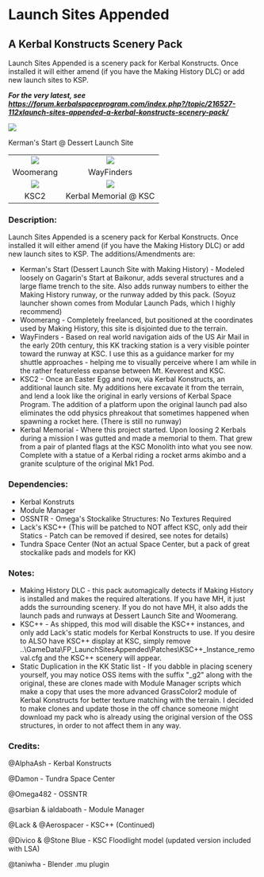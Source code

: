# Launch Sites Appended
## A Kerbal Konstructs Scenery Pack
Launch Sites Appended is a scenery pack for Kerbal Konstructs. Once installed it will either amend (if you have the Making History DLC) or add new launch sites to KSP.

***For the very latest, see https://forum.kerbalspaceprogram.com/index.php?/topic/216527-112xlaunch-sites-appended-a-kerbal-konstructs-scenery-pack/***

![](http://imgur.com/WYj0tajl.png)

Kerman's Start @ Dessert Launch Site

|   |   |
| :---: | :---: |
| ![](http://imgur.com/cM1rNkEm.png) | ![](http://imgur.com/YsXHnZDm.png) |
| Woomerang | WayFinders |
| ![](http://imgur.com/UgcSMQQm.png) | ![](http://imgur.com/zDhKu4Dm.png) |
| KSC2 | Kerbal Memorial @ KSC |

### Description:

Launch Sites Appended is a scenery pack for Kerbal Konstructs. Once installed it will either amend (if you have the Making History DLC) or add new launch sites to KSP.
The additions/Amendments are:

* Kerman's Start (Dessert Launch Site with Making History) - Modeled loosely on Gagarin's Start at Baikonur, adds several structures and a large flame trench to the site. Also adds runway numbers to either the Making History runway, or the runway added by this pack. (Soyuz launcher shown comes from Modular Launch Pads, which I highly recommend)
* Woomerang - Completely freelanced, but positioned at the coordinates used by Making History, this site is disjointed due to the terrain.
* WayFinders - Based on real world navigation aids of the US Air Mail in the early 20th century, this KK tracking station is a very visible pointer toward the runway at KSC. I use this as a guidance marker for my shuttle approaches - helping me to visually perceive where I am while in the rather featureless expanse between Mt. Keverest and KSC.
* KSC2 - Once an Easter Egg and now, via Kerbal Konstructs, an additional launch site. My additions here excavate it from the terrain, and lend a look like the original in early versions of Kerbal Space Program. The addition of a platform upon the original launch pad also eliminates the odd physics phreakout that sometimes happened when spawning a rocket here. (There is still no runway)
* Kerbal Memorial - Where this project started. Upon loosing 2 Kerbals during a mission I was gutted and made a memorial to them. That grew from a pair of planted flags at the KSC Monolith into what you see now. Complete with a statue of a Kerbal riding a rocket arms akimbo and a granite sculpture of the original Mk1 Pod.

### Dependencies:

* Kerbal Konstruts
* Module Manager
* OSSNTR - Omega's Stockalike Structures: No Textures Required
* Lack's KSC++ (This will be patched to NOT affect KSC, only add their Statics - Patch can be removed if desired, see notes for details)
* Tundra Space Center (Not an actual Space Center, but a pack of great stockalike pads and models for KK)

### Notes:

* Making History DLC - this pack automagically detects if Making History is installed and makes the required alterations. If you have MH, it just adds the surrounding scenery. If you do not have MH, it also adds the launch pads and runways at Dessert Launch Site and Woomerang.
* KSC++ - As shipped, this mod will disable the KSC++ instances, and only add Lack's static models for Kerbal Konstructs to use. If you desire to ALSO have KSC++ display at KSC, simply remove ..\GameData\FP_LaunchSitesAppended\Patches\KSC++_Instance_removal.cfg and the KSC++ scenery will appear.
* Static Duplication in the KK Static list - If you dabble in placing scenery yourself, you may notice OSS items with the suffix "_g2" along with the original, these are clones made with Module Manager scripts which make a copy that uses the more advanced GrassColor2 module of Kerbal Konstructs for better texture matching with the terrain. I decided to make clones and update those in the off chance someone might download my pack who is already using the original version of the OSS structures, in order to not affect them in any way.

### Credits:

@AlphaAsh  - Kerbal Konstructs

@Damon - Tundra Space Center

@Omega482 - OSSNTR

@sarbian & ialdaboath - Module Manager

@Lack & @Aerospacer - KSC++ (Continued)

@Divico & @Stone Blue - KSC Floodlight model (updated version included with LSA)

@taniwha - Blender .mu plugin
